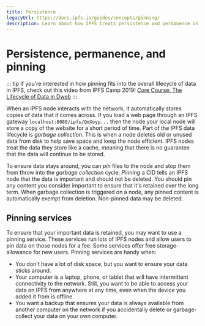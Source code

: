 ```yaml
---
title: Persistence
legacyUrl: https://docs.ipfs.io/guides/concepts/pinning/
description: Learn about how IPFS treats persistence and permanence on the web, and how pinning can help keep data from being discarded.
---
```


# Persistence, permanence, and pinning

::: tip
If you're interested in how pinning fits into the overall lifecycle of data in IPFS, check out this video from IPFS Camp 2019! [Core Course: The Lifecycle of Data in Dweb](https://www.youtube.com/watch?v=fLUq0RkiTBA)
:::

When an IPFS node interacts with the network, it automatically stores copies of data that it comes across. If you load a web page through an IPFS gateway `localhost:8080/ipfs/QmXoyp...` then the node your local node will store a copy of the website for a short period of time. Part of the IPFS data lifecycle is _garbage collection_. This is when a node deletes old or unused data from disk to help save space and keep the node efficient. IPFS nodes treat the data they store like a cache, meaning that there is no guarantee that the data will continue to be stored.

To ensure data stays around, you can _pin_ files to the node and stop them from throw into the _garbage collection_ cycle. _Pinning_ a CID tells an IPFS node that the data is important and should not be deleted. You should pin any content you consider important to ensure that it's retained over the long term. When garbage collection is triggered on a node, any pinned content is automatically exempt from deletion. Non-pinned data may be deleted.

## Pinning services

To ensure that your important data is retained, you may want to use a pinning service. These services run lots of IPFS nodes and allow users to pin data on those nodes for a fee. Some services offer free storage-allowance for new users. Pinning services are handy when:

- You don't have a lot of disk space, but you want to ensure your data sticks around.
- Your computer is a laptop, phone, or tablet that will have intermittent connectivity to the network. Still, you want to be able to access your data on IPFS from anywhere at any time, even when the device you added it from is offline.
- You want a backup that ensures your data is always available from another computer on the network if you accidentally delete or garbage-collect your data on your own computer.
